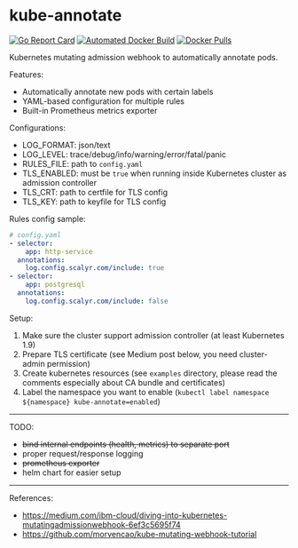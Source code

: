 # kube-annotate

[![Go Report Card](https://goreportcard.com/badge/github.com/chickenzord/kube-annotate)](https://goreportcard.com/report/github.com/chickenzord/kube-annotate)
[![Automated Docker Build](https://img.shields.io/docker/automated/chickenzord/kube-annotate.svg?style=flat-square)](https://hub.docker.com/r/chickenzord/kube-annotate/) 
[![Docker Pulls](https://img.shields.io/docker/pulls/chickenzord/kube-annotate.svg?style=flat-square)](https://hub.docker.com/r/chickenzord/kube-annotate/)

Kubernetes mutating admission webhook to automatically annotate pods.

Features:
- Automatically annotate new pods with certain labels
- YAML-based configuration for multiple rules
- Built-in Prometheus metrics exporter

Configurations:

- LOG_FORMAT: json/text
- LOG_LEVEL: trace/debug/info/warning/error/fatal/panic
- RULES_FILE: path to `config.yaml`
- TLS_ENABLED: must be `true` when running inside Kubernetes cluster as admission controller
- TLS_CRT: path to certfile for TLS config 
- TLS_KEY: path to keyfile for TLS config

Rules config sample:

```yaml
# config.yaml
- selector:
    app: http-service
  annotations:
    log.config.scalyr.com/include: true
- selector:
    app: postgresql
  annotations:
    log.config.scalyr.com/include: false
```

Setup:

1. Make sure the cluster support admission controller (at least Kubernetes 1.9)
2. Prepare TLS certificate (see Medium post below, you need cluster-admin permission)
3. Create kubernetes resources (see `examples` directory, please read the comments especially about CA bundle and certificates)
4. Label the namespace you want to enable (`kubectl label namespace ${namespace} kube-annotate=enabled`)

---

TODO:
- ~~bind internal endpoints (health, metrics) to separate port~~
- proper request/response logging
- ~~prometheus exporter~~
- helm chart for easier setup

---
References: 
- https://medium.com/ibm-cloud/diving-into-kubernetes-mutatingadmissionwebhook-6ef3c5695f74
- https://github.com/morvencao/kube-mutating-webhook-tutorial